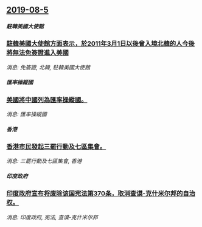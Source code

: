 ## [2019-08-5](/news/2019/08/5/index.md)

##### 駐韓美國大使館
### [駐韓美國大使館方面表示，於2011年3月1日以後曾入境北韓的人今後將無法免簽證進入美國 ](/news/2019/08/5/駐韓美國大使館方面表示-於2011年3月1日以後曾入境北韓的人今後將無法免簽證進入美國.md)
_消息: 免簽證, 北韓, 駐韓美國大使館_

##### 匯率操縱國
### [美國將中國列為匯率操縱國。 ](/news/2019/08/5/美國將中國列為匯率操縱國.md)
_消息: 匯率操縱國_

##### 香港
### [香港市民發起三罷行動及七區集會。 ](/news/2019/08/5/香港市民發起三罷行動及七區集會.md)
_消息: 三罷行動及七區集會, 香港_

##### 印度政府
### [印度政府宣布将废除该国宪法第370条，取消查谟-克什米尔邦的自治权。 ](/news/2019/08/5/印度政府宣布将废除该国宪法第370条-取消查谟-克什米尔邦的自治权.md)
_消息: 印度政府, 宪法, 查谟-克什米尔邦_

